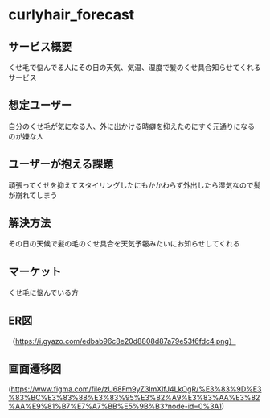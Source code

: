 # curlyhair_forecast
## サービス概要
くせ毛で悩んでる人にその日の天気、気温、湿度で髪のくせ具合知らせてくれるサービス

## 想定ユーザー
自分のくせ毛が気になる人、外に出かける時癖を抑えたのにすぐ元通りになるのが嫌な人

## ユーザーが抱える課題
頑張ってくせを抑えてスタイリングしたにもかかわらず外出したら湿気なので髪が崩れてしまう

## 解決方法
その日の天候で髪の毛のくせ具合を天気予報みたいにお知らせしてくれる

## マーケット
くせ毛に悩んでいる方

## ER図
（https://i.gyazo.com/edbab96c8e20d8808d87a79e53f6fdc4.png）

## 画面遷移図
(https://www.figma.com/file/zU68Fm9yZ3lmXlfJ4LkOgR/%E3%83%9D%E3%83%BC%E3%83%88%E3%83%95%E3%82%A9%E3%83%AA%E3%82%AA%E9%81%B7%E7%A7%BB%E5%9B%B3?node-id=0%3A1)
